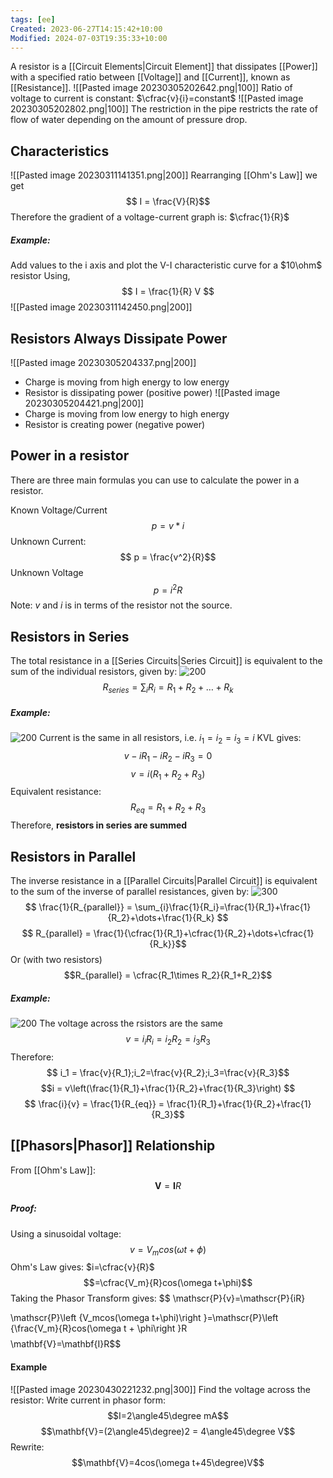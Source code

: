 ```yaml
---
tags: [ee]
Created: 2023-06-27T14:15:42+10:00
Modified: 2024-07-03T19:35:33+10:00
---
```

A resistor is a [[Circuit Elements|Circuit Element]] that dissipates [[Power]] with a specified ratio between [[Voltage]] and [[Current]], known as [[Resistance]].
![[Pasted image 20230305202642.png|100]]
Ratio of voltage to current is constant: $\cfrac{v}{i}=constant$
![[Pasted image 20230305202802.png|100]]
The restriction in the pipe restricts the rate of flow of water depending on the amount of pressure drop.

## Characteristics
![[Pasted image 20230311141351.png|200]]
Rearranging [[Ohm's Law]] we get
$$ I = \frac{V}{R}$$
Therefore the gradient of a voltage-current graph is: $\cfrac{1}{R}$
##### Example:
Add values to the i axis and plot the V-I characteristic curve for a $10\ohm$ resistor
Using,
$$ I = \frac{1}{R} V $$
![[Pasted image 20230311142450.png|200]]


## Resistors Always Dissipate Power
![[Pasted image 20230305204337.png|200]]
- Charge is moving from high energy to low energy
- Resistor is dissipating power (positive power)
![[Pasted image 20230305204421.png|200]]
- Charge is moving from low energy to high energy
- Resistor is creating power (negative power)

## Power in a resistor
There are three main formulas you can use to calculate the power in a resistor.

Known Voltage/Current
$$p = v*i$$
Unknown Current:
$$ p = \frac{v^2}{R}$$
Unknown Voltage
$$ p = i^2R$$
Note: $v$ and $i$ is in terms of the resistor not the source.

## Resistors in Series
The total resistance in a [[Series Circuits|Series Circuit]] is equivalent to the sum of the individual resistors, given by:
![200](app://local/Users/ashasaunders/Downloads/ash's%20vault/Pasted%20image%2020230305154814.png?1677995294050)
$$ R_{series} = \sum_{i}R_i = R_1 + R_2 + \dots + R_k $$
##### Example:
![200](app://local/Users/ashasaunders/Downloads/ash's%20vault/Pasted%20image%2020230305151006.png?1677993006982)
Current is the same in all resistors, i.e. $i_1 = i_2 = i_3 = i$
KVL gives:
$$ v-iR_1 - iR_2 - iR_3 = 0 $$
$$ v = i(R_1 + R_2 + R_3)$$
Equivalent resistance: 
$$ R_{eq} = R_1 + R_2 + R_3 $$
Therefore, **resistors in series are summed**

## Resistors in Parallel
The inverse resistance in a [[Parallel Circuits|Parallel Circuit]] is equivalent to the sum of the inverse of parallel resistances, given by:
![300](app://local/Users/ashasaunders/Downloads/ash's%20vault/Pasted%20image%2020230305155209.png?1677995529523)
$$ \frac{1}{R_{parallel}} = \sum_{i}\frac{1}{R_i}=\frac{1}{R_1}+\frac{1}{R_2}+\dots+\frac{1}{R_k} $$
$$ R_{parallel} = \frac{1}{\cfrac{1}{R_1}+\cfrac{1}{R_2}+\dots+\cfrac{1}{R_k}}$$
Or (with two resistors)
$$R_{parallel} = \cfrac{R_1\times R_2}{R_1+R_2}$$


##### Example:
![200](app://local/Users/ashasaunders/Downloads/ash's%20vault/Pasted%20image%2020230305153438.png?1677994478594)
The voltage across the rsistors are the same
$$ v = i_iR_i=i_2R_2=i_3R_3 $$
Therefore:
$$ i_1 = \frac{v}{R_1};i_2=\frac{v}{R_2};i_3=\frac{v}{R_3}$$
$$i = v\left(\frac{1}{R_1}+\frac{1}{R_2}+\frac{1}{R_3}\right) $$
$$ \frac{i}{v} = \frac{1}{R_{eq}} = \frac{1}{R_1}+\frac{1}{R_2}+\frac{1}{R_3}$$
## [[Phasors|Phasor]] Relationship 
From [[Ohm's Law]]:
$$ \mathbf{V} = \mathbf{I}R$$
##### Proof:
Using a sinusoidal voltage:
$$v=V_mcos(\omega t+\phi)$$
Ohm's Law gives: $i=\cfrac{v}{R}$
$$=\cfrac{V_m}{R}cos(\omega t+\phi)$$
Taking the Phasor Transform gives:
$$
\mathscr{P}\{v\}=\mathscr{P}\{iR\}

$$
$$\mathscr{P}\left \{V_mcos(\omega t+\phi)\right \}=\mathscr{P}\left \{\frac{V_m}{R}cos(\omega t + \phi\right \}R$$
$$\mathbf{V}=\mathbf{I}R$$



#### Example
![[Pasted image 20230430221232.png|300]]
Find the voltage across the resistor:
Write current in phasor form:
$$I=2\angle45\degree mA$$
$$\mathbf{V}=(2\angle45\degree)2 = 4\angle45\degree V$$
Rewrite:
$$\mathbf{V}=4cos(\omega t+45\degree)V$$

